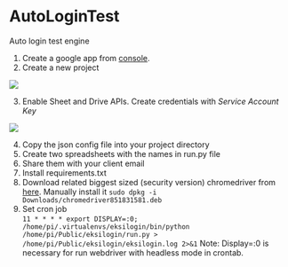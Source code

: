 # AutoLoginTest
Auto login test engine

1) Create a google app from <a href="https://console.developers.google.com">console</a>. 
2) Create a new project
<img src="https://i.imgur.com/dbL1sdr.jpg">

3) Enable Sheet and Drive APIs. Create credentials with <i>Service Account Key</i>
<img src="https://i.imgur.com/zg0bPHp.png">

4) Copy the json config file into your project directory
5) Create two spreadsheets with the names in run.py file
6) Share them with your client email
7) Install requirements.txt
8) Download related biggest sized (security version) chromedriver from <a href="https://launchpad.net/ubuntu/trusty/+package/chromium-chromedriver">here</a>. Manually install it <code>sudo dpkg -i Downloads/chromedriver851831581.deb</code> 
9) Set cron job <br>
<code>11 * * * *  export DISPLAY=:0; /home/pi/.virtualenvs/eksilogin/bin/python /home/pi/Public/eksilogin/run.py > /home/pi/Public/eksilogin/eksilogin.log 2>&1</code>
Note: Display=:0 is necessary for run webdriver with headless mode in crontab.
